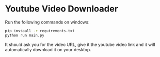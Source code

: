 # Youtube Video Downloader

Run the following commands on windows:
```bash
pip instaall -r requirements.txt
python run main.py
```
It should ask you for the video URL, give it the youtube video link and it will automatically download it on your desktop.